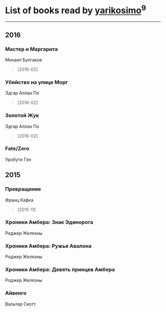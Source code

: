 # List of books read by [yarikosimo](http://vk.com/id253918564)<sup>9</sup>
---

## 2016

### Мастер и Маргарита
Михаил Булгаков
> [2016-02] 


### Убийство на улице Морг
Эдгар Аллан По
> [2016-02] 


### Золотой Жук
Эдгар Аллан По
> [2016-02] 


### Fate/Zero
Уробути Гэн



## 2015

### Превращение
Франц Кафка
> [2015-11] 


### Хроники Амбера: Знак Эдинорога
Роджер Желязны


### Хроники Амбера: Ружья Авалона
Роджер Желязны


### Хроники Амбера: Девять принцев Амбера
Роджер Желязны


### Айвенго
Вальтер Скотт



